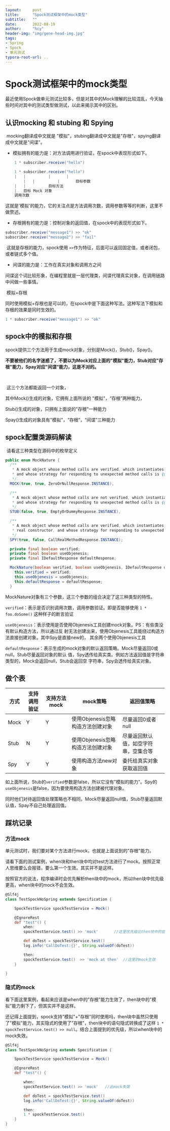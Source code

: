 ```yaml
---
layout:     post
title:      "Spock测试框架中的mock类型"
subtitle:   ""
date:       2022-08-19
author:     "hcy"
header-img: "img/gene-head-img.jpg"
tags:
- Spring
- Spock
- 单元测试
typora-root-url: ..
---
```



# Spock测试框架中的mock类型



​	最近使用Spock做单元测试比较多，但是对其中的Mock理解的比较混乱，今天抽些时间对其中的测试类型做测试，以此来揭示其中的区别。



##	认识mocking 和 stubing 和 Spying

​	mocking翻译成中文就是 "模拟"，stubing翻译成中文就是"存根"，spying翻译成中文就是"间谍"。



- 模拟拥有的能力是：对方法调用进行验证，在spock中表现形式如下。

```groovy
	1 * subscriber.receive("hello")

    1 * subscriber.receive("hello")
    |   |          |       |
        |   |          |       目标参数
    |   |          目标方法
    |   目标 Mock 对象
    调用次数
```

​	这就是'模拟'的能力，它的关注点是方法调用次数，调用参数等等的判断，这里不做赘述。



- 存根拥有的能力是：控制对象的返回值，在spock中的表现形式如下。

```groovy
subscriber.receive("message1") >> "ok"
subscriber.receive("message2") >> "fail"
```

​	这就是存根的能力，spock使用 `>>`作为特征，后面可以返回固定值，或者闭包，或者链式多个值。



- 间谍的能力是：工作在真实对象和调用方之间

间谍这个词比较形象，在编程里就是一层代理类，间谍代理真实对象，在调用链路中间做一些事情。



​	模拟+存根

同时使用模拟+存根也是可以的，在spock中是下面这种写法。这种写法下模拟和存根的效果是同时生效的。

```groovy
1 * subscriber.receive("message1") >> "ok"
```





## spock中的模拟和存根

​	spock提供三个方法用于生成mock对象，分别是Mock()，Stub()，Spay()。

**不要被他们的名字迷惑了，不要以为Mock对应上面的"模拟"能力，Stub对应"存根"能力，Spay对应"间谍"能力，这是不对的。**

​	

​	这三个方法都能返回一个对象，

其中Mock()生成的对象，它拥有上面所说的 "模拟"，“存根”两种能力，

Stub()生成的对象，只拥有上面说的"存根"一种能力

Spay()生成的对象具有"模拟"，“存根”，“间谍”三种能力



## spock配置类源码解读

​	请看这三种类型在源码中的枚举定义

```java
public enum MockNature {
  /**
   * A mock object whose method calls are verified, which instantiates class-based mock objects with Objenesis,
   * and whose strategy for responding to unexpected method calls is {@link ZeroOrNullResponse}.
   */
  MOCK(true, true, ZeroOrNullResponse.INSTANCE),

  /**
   * A mock object whose method calls are not verified, which instantiates class-based mock objects with Objenesis,
   * and whose strategy for responding to unexpected method calls is {@link EmptyOrDummyResponse}.
   */
  STUB(false, true, EmptyOrDummyResponse.INSTANCE),

  /**
   * A mock object whose method calls are verified, which instantiates class-based mock objects by calling a
   * real constructor, and whose strategy for responding to unexpected method calls is {@link CallRealMethodResponse}.
   */
  SPY(true, false, CallRealMethodResponse.INSTANCE);

  private final boolean verified;
  private final boolean useObjenesis;
  private final IDefaultResponse defaultResponse;

  MockNature(boolean verified, boolean useObjenesis, IDefaultResponse defaultResponse) {
    this.verified = verified;
    this.useObjenesis = useObjenesis;
    this.defaultResponse = defaultResponse;
  }
```



MockNature对象有三个参数，这三个参数的组合决定了这三种类型的特性。

`verified`：表示是否识别调用次数，调用参数验证。即是否能够使用 `1 * foo.doSome()` 这种样子的断言验证

`useObjenesis`：表示使用是否使用Objenesis工具创建mock对象。PS：有些类没有默认构造方法，所以通过反								射无法创建出来，使用Objenesis工具能绕过构造方法直接创建对象。其中Spy是直接new的，								其余两个使用Objenesis工具

`defaultResponse`：表示生成的mock对象的默认返回策略。Mock尽量返回0或null，Stub尽量返回对象的默认									值，Spy透传给真实类。例如方法返回值是字符串类型的，Mock会返回null，Stub会返回空									字符串，Spy会透传给真实对象。



## 做个表

| 方式 | 支持调用验证 | 支持方法mock | mock策略                          | 返回值策略                           |
| ---- | ------------ | ------------ | --------------------------------- | ------------------------------------ |
| Mock | Y            | Y            | 使用Objenesis忽略构造方法创建对象 | 尽量返回0或者null                    |
| Stub | N            | Y            | 使用Objenesis忽略构造方法创建对象 | 尽量返回默认值，如空字符串，空集合等 |
| Spy  | Y            | Y            | 使用构造方法new对象               | 委托给真实对象获取返回值             |



​	如上面所说，Stub的``verified``参数是false，所以它没有"模拟的能力"。Spy的``useObjenesis``是false，因为要使用构造方法创建被代理对象。

​	同时他们对待返回值处理策略也不相同，Mock尽量返回null值，Stub尽量返回默认值，Spay不自己处理返回值。



## 踩坑记录

### 	方法mock

​	单元测试时，我们要对某个方法进行mock，也就是上面说到的"存根"能力。

​	请看下面的测试案例，when块和then块中均对test方法进行了mock。按照正常人思维要么会报错，要么第一个生效。其实并不是这样。

​	 按照官方的说法，程序编译时会优先解析then块中的mock，所以then块中优先级更高，when块中的mock不会生效。

```groovy
@Slf4j
class TestSpockNoSpring extends Specification {

    SpockTestService spockTestService = Mock()

    @IgnoreRest
    def "test"() {
        when:
        spockTestService.test() >> 'mock'		//这里优先级比then块中的低

        def doTest = spockTestService.test()
        log.info('CallDoTest:{}', String.valueOf(doTest))

        then:
        spockTestService.test()  >> 'mock at then'	//这里的mock生效
    }

}
```



### 	隐式的mock

​	看下面这里案例，看起来应该是when中的"存根"能力生效了，then块中的"模拟"能力剩下了，但其实并不是这样。

​	还记得上面提到，spock支持"模拟"+"存根"同时使用吗，then块中虽然只使用了"模拟"能力，其实隐式的使用了"存根"，then块中的语句隐式转换成了这样 `1 * spockTestService.test() >> null`。结合上面提到的优先级，所以when块中的mock失效。

```groovy
@Slf4j
class TestSpockNoSpring extends Specification {

    SpockTestService spockTestService = Mock()

    @IgnoreRest
    def "test"() {

        when:
        spockTestService.test() >> 'mock'	//此mock失效

        def doTest = spockTestService.test()
        log.info('CallDoTest:{}', String.valueOf(doTest))

        then:
        1 * spockTestService.test()
    }
}
```